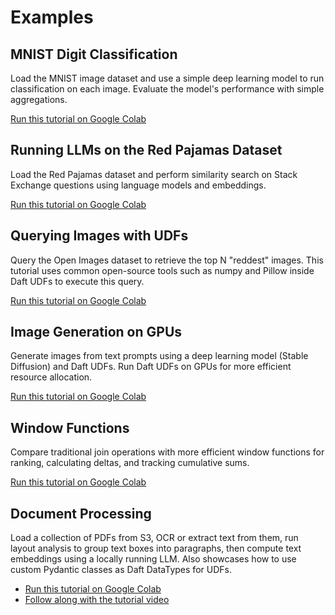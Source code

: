# Examples

## MNIST Digit Classification

Load the MNIST image dataset and use a simple deep learning model to run classification on each image. Evaluate the model's performance with simple aggregations.

[Run this tutorial on Google Colab](https://colab.research.google.com/github/Eventual-Inc/Daft/blob/main/tutorials/mnist.ipynb)


## Running LLMs on the Red Pajamas Dataset

Load the Red Pajamas dataset and perform similarity search on Stack Exchange questions using language models and embeddings.

[Run this tutorial on Google Colab](https://colab.research.google.com/github/Eventual-Inc/Daft/blob/main/tutorials/embeddings/daft_tutorial_embeddings_stackexchange.ipynb)

## Querying Images with UDFs

Query the Open Images dataset to retrieve the top N "reddest" images. This tutorial uses common open-source tools such as numpy and Pillow inside Daft UDFs to execute this query.

[Run this tutorial on Google Colab](https://colab.research.google.com/github/Eventual-Inc/Daft/blob/main/tutorials/image_querying/top_n_red_color.ipynb)

## Image Generation on GPUs

Generate images from text prompts using a deep learning model (Stable Diffusion) and Daft UDFs. Run Daft UDFs on GPUs for more efficient resource allocation.

[Run this tutorial on Google Colab](https://colab.research.google.com/github/Eventual-Inc/Daft/blob/main/tutorials/text_to_image/text_to_image_generation.ipynb)

## Window Functions

Compare traditional join operations with more efficient window functions for ranking, calculating deltas, and tracking cumulative sums.

[Run this tutorial on Google Colab](https://colab.research.google.com/github/Eventual-Inc/Daft/blob/main/tutorials/window_functions/window_functions.ipynb)

## Document Processing

Load a collection of PDFs from S3, OCR or extract text from them, run layout analysis to group text boxes into paragraphs, then compute text embeddings using a locally running LLM. Also showcases how to use custom Pydantic classes as Daft DataTypes for UDFs.

<div class="grid cards" markdown>

- [Run this tutorial on Google Colab](https://colab.research.google.com/github/Eventual-Inc/Daft/blob/main/tutorials/document_processing/document_processing_tutorial.ipynb)
- [Follow along with the tutorial video](https://youtu.be/BLcKDQRTFKY)

</div>

